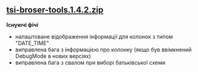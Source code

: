 ## **[tsi-broser-tools.1.4.2.zip](https://github.com/VitaliySimkin/tsi-browser-tools/files//dist.zip)**

**Існуючі фічі**
- налаштоване відображення інформації для колонок з типом "DATE_TIME"
- виправлена бага з інформацією про колонку (якщо був ввімкнений DebugMode в нових версіях)
- виправлена бага з свалом при виборі батьківської схеми